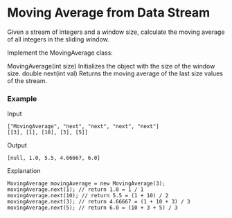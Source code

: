# Moving Average from Data Stream

Given a stream of integers and a window size, calculate the moving average of all integers in 
the sliding window.

Implement the MovingAverage class:

MovingAverage(int size) Initializes the object with the size of the window size.
double next(int val) Returns the moving average of the last size values of the stream.

### Example

Input

    ["MovingAverage", "next", "next", "next", "next"]
    [[3], [1], [10], [3], [5]]

Output

    [null, 1.0, 5.5, 4.66667, 6.0]

Explanation

    MovingAverage movingAverage = new MovingAverage(3);
    movingAverage.next(1); // return 1.0 = 1 / 1
    movingAverage.next(10); // return 5.5 = (1 + 10) / 2
    movingAverage.next(3); // return 4.66667 = (1 + 10 + 3) / 3
    movingAverage.next(5); // return 6.0 = (10 + 3 + 5) / 3